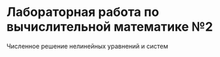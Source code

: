 # Лабораторная работа по вычислительной математике №2

Численное решение нелинейных уравнений и систем
